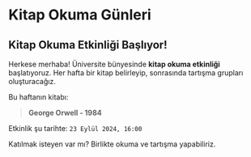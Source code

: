 # Kitap Okuma Günleri

## Kitap Okuma Etkinliği Başlıyor!

Herkese merhaba! Üniversite bünyesinde **kitap okuma etkinliği** başlatıyoruz. Her hafta bir kitap belirleyip, sonrasında tartışma grupları oluşturacağız.

Bu haftanın kitabı:

> **George Orwell - 1984**

Etkinlik şu tarihte: `23 Eylül 2024, 16:00`

Katılmak isteyen var mı? Birlikte okuma ve tartışma yapabiliriz.
